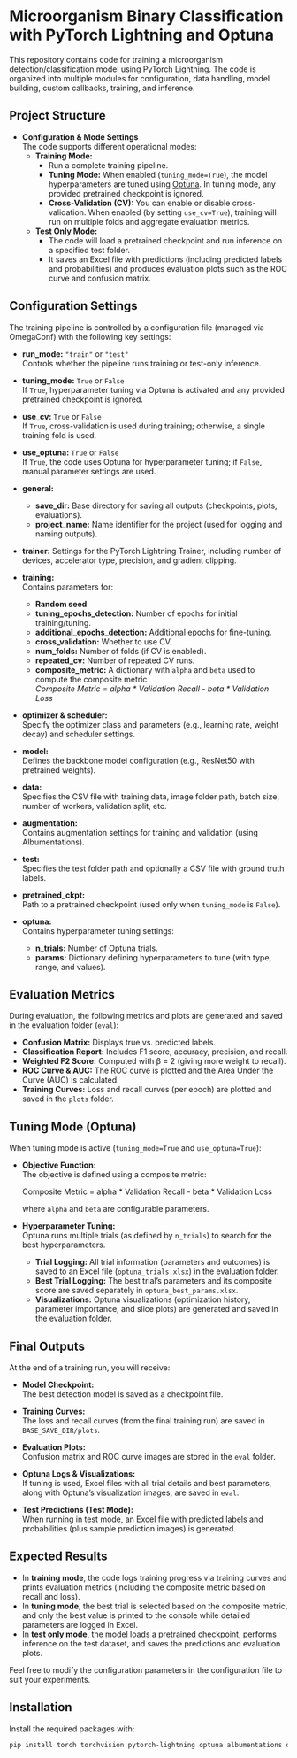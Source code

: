 # Microorganism Binary Classification with PyTorch Lightning and Optuna

This repository contains code for training a microorganism detection/classification model using PyTorch Lightning. The code is organized into multiple modules for configuration, data handling, model building, custom callbacks, training, and inference.

## Project Structure

- **Configuration & Mode Settings**  
  The code supports different operational modes:
  - **Training Mode:**  
    - Run a complete training pipeline.
    - **Tuning Mode:** When enabled (`tuning_mode=True`), the model hyperparameters are tuned using [Optuna](https://optuna.org). In tuning mode, any provided pretrained checkpoint is ignored.
    - **Cross-Validation (CV):** You can enable or disable cross-validation. When enabled (by setting `use_cv=True`), training will run on multiple folds and aggregate evaluation metrics.
  - **Test Only Mode:**  
    - The code will load a pretrained checkpoint and run inference on a specified test folder.
    - It saves an Excel file with predictions (including predicted labels and probabilities) and produces evaluation plots such as the ROC curve and confusion matrix.

## Configuration Settings

The training pipeline is controlled by a configuration file (managed via OmegaConf) with the following key settings:

- **run_mode:** `"train"` or `"test"`  
  Controls whether the pipeline runs training or test-only inference.

- **tuning_mode:** `True` or `False`  
  If `True`, hyperparameter tuning via Optuna is activated and any provided pretrained checkpoint is ignored.

- **use_cv:** `True` or `False`  
  If `True`, cross-validation is used during training; otherwise, a single training fold is used.

- **use_optuna:** `True` or `False`  
  If `True`, the code uses Optuna for hyperparameter tuning; if `False`, manual parameter settings are used.

- **general:**  
  - **save_dir:** Base directory for saving all outputs (checkpoints, plots, evaluations).
  - **project_name:** Name identifier for the project (used for logging and naming outputs).

- **trainer:** Settings for the PyTorch Lightning Trainer, including number of devices, accelerator type, precision, and gradient clipping.

- **training:**  
  Contains parameters for:
  - **Random seed**
  - **tuning_epochs_detection:** Number of epochs for initial training/tuning.
  - **additional_epochs_detection:** Additional epochs for fine-tuning.
  - **cross_validation:** Whether to use CV.
  - **num_folds:** Number of folds (if CV is enabled).
  - **repeated_cv:** Number of repeated CV runs.
  - **composite_metric:** A dictionary with `alpha` and `beta` used to compute the composite metric  
    *Composite Metric = alpha * Validation Recall - beta * Validation Loss*

- **optimizer & scheduler:**  
  Specify the optimizer class and parameters (e.g., learning rate, weight decay) and scheduler settings.

- **model:**  
  Defines the backbone model configuration (e.g., ResNet50 with pretrained weights).

- **data:**  
  Specifies the CSV file with training data, image folder path, batch size, number of workers, validation split, etc.

- **augmentation:**  
  Contains augmentation settings for training and validation (using Albumentations).

- **test:**  
  Specifies the test folder path and optionally a CSV file with ground truth labels.

- **pretrained_ckpt:**  
  Path to a pretrained checkpoint (used only when `tuning_mode` is `False`).

- **optuna:**  
  Contains hyperparameter tuning settings:
  - **n_trials:** Number of Optuna trials.
  - **params:** Dictionary defining hyperparameters to tune (with type, range, and values).

## Evaluation Metrics

During evaluation, the following metrics and plots are generated and saved in the evaluation folder (`eval`):

- **Confusion Matrix:** Displays true vs. predicted labels.
- **Classification Report:** Includes F1 score, accuracy, precision, and recall.
- **Weighted F2 Score:** Computed with β = 2 (giving more weight to recall).
- **ROC Curve & AUC:** The ROC curve is plotted and the Area Under the Curve (AUC) is calculated.
- **Training Curves:** Loss and recall curves (per epoch) are plotted and saved in the `plots` folder.

## Tuning Mode (Optuna)

When tuning mode is active (`tuning_mode=True` and `use_optuna=True`):

- **Objective Function:**  
  The objective is defined using a composite metric:
  
  Composite Metric = alpha * Validation Recall - beta * Validation Loss
  
  where `alpha` and `beta` are configurable parameters.

- **Hyperparameter Tuning:**  
  Optuna runs multiple trials (as defined by `n_trials`) to search for the best hyperparameters.
  - **Trial Logging:** All trial information (parameters and outcomes) is saved to an Excel file (`optuna_trials.xlsx`) in the evaluation folder.
  - **Best Trial Logging:** The best trial’s parameters and its composite score are saved separately in `optuna_best_params.xlsx`.
  - **Visualizations:** Optuna visualizations (optimization history, parameter importance, and slice plots) are generated and saved in the evaluation folder.

## Final Outputs

At the end of a training run, you will receive:

- **Model Checkpoint:**  
  The best detection model is saved as a checkpoint file.

- **Training Curves:**  
  The loss and recall curves (from the final training run) are saved in `BASE_SAVE_DIR/plots`.

- **Evaluation Plots:**  
  Confusion matrix and ROC curve images are stored in the `eval` folder.

- **Optuna Logs & Visualizations:**  
  If tuning is used, Excel files with all trial details and best parameters, along with Optuna’s visualization images, are saved in `eval`.

- **Test Predictions (Test Mode):**  
  When running in test mode, an Excel file with predicted labels and probabilities (plus sample prediction images) is generated.

## Expected Results

- In **training mode**, the code logs training progress via training curves and prints evaluation metrics (including the composite metric based on recall and loss).  
- In **tuning mode**, the best trial is selected based on the composite metric, and only the best value is printed to the console while detailed parameters are logged in Excel.  
- In **test only mode**, the model loads a pretrained checkpoint, performs inference on the test dataset, and saves the predictions and evaluation plots.

Feel free to modify the configuration parameters in the configuration file to suit your experiments.

## Installation

Install the required packages with:

```bash
pip install torch torchvision pytorch-lightning optuna albumentations omegaconf scikit-learn matplotlib seaborn tqdm
